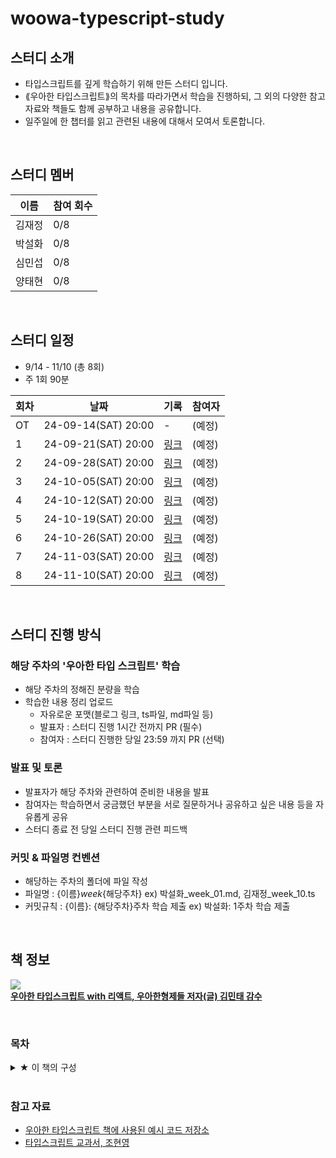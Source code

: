 # woowa-typescript-study

## 스터디 소개
- 타입스크립트를 깊게 학습하기 위해 만든 스터디 입니다.
- ⟪우아한 타입스크립트⟫의 목차를 따라가면서 학습을 진행하되, 그 외의 다양한 참고 자료와 책들도 함께 공부하고 내용을 공유합니다.
- 일주일에 한 챕터를 읽고 관련된 내용에 대해서 모여서 토론합니다.

<br />

## 스터디 멤버
| 이름 | 참여 회수 |
|---|---|
| 김재정 | 0/8 | 
| 박설화 | 0/8 | 
| 심민섭 | 0/8 | 
| 양태현 | 0/8 | 

<br />

## 스터디 일정

- 9/14 - 11/10 (총 8회)
- 주 1회 90분

| 회차 | 날짜 | 기록 | 참여자 |
|------|------|------|------|
| OT | 24-09-14(SAT) 20:00 | - | (예정) |
| 1 | 24-09-21(SAT) 20:00 | [링크]() | (예정) |
| 2 | 24-09-28(SAT) 20:00 | [링크]() | (예정) |
| 3 | 24-10-05(SAT) 20:00 | [링크]() | (예정) |
| 4 | 24-10-12(SAT) 20:00 | [링크]() | (예정) |
| 5 | 24-10-19(SAT) 20:00 | [링크]() | (예정) |
| 6 | 24-10-26(SAT) 20:00 | [링크]() | (예정) |
| 7 | 24-11-03(SAT) 20:00 | [링크]() | (예정) |
| 8 | 24-11-10(SAT) 20:00 | [링크]() | (예정) |

<br>

## 스터디 진행 방식

### 해당 주차의 '우아한 타입 스크립트' 학습
- 해당 주차의 정해진 분량을 학습
- 학습한 내용 정리 업로드
  - 자유로운 포맷(블로그 링크, ts파일, md파일 등)
  - 발표자 : 스터디 진행 1시간 전까지 PR (필수)
  - 참여자 : 스터디 진행한 당일 23:59 까지 PR (선택)

### 발표 및 토론
- 발표자가 해당 주차와 관련하여 준비한 내용을 발표
- 참여자는 학습하면서 궁금했던 부분을 서로 질문하거나 공유하고 싶은 내용 등을 자유롭게 공유
- 스터디 종료 전 당일 스터디 진행 관련 피드백

### 커밋 & 파일명 컨벤션
- 해당하는 주차의 폴더에 파일 작성
- 파일명 : {이름}_week_{해당주차}
ex) 박설화_week_01.md, 김재정_week_10.ts
- 커밋규칙 : {이름}: {해당주차}주차 학습 제출
ex) 박설화: 1주차 학습 제출

<br />

## 책 정보

![](https://contents.kyobobook.co.kr/sih/fit-in/400x0/pdt/9791169211567.jpg)\
[**우아한 타입스크립트 with 리액트, 우아한형제들 저자(글) 김민태 감수**](https://product.kyobobook.co.kr/detail/S000210716282)

<br />

### 목차
<details>
<summary>★ 이 책의 구성</summary> 
1장 들어가며
자바스크립트의 역사와 한계를 간단히 알아보면서 타입스크립트가 등장하게 된 배경을 살펴본다.

2장 타입
정적 타이핑을 하기 위해 타입스크립트가 제공하는 타입과 관련된 내용을 살펴본다. 타입이란 무엇이며 다른 언어에서 타입은 어떻게 동작하는지를 살펴보고, 타입스크립트의 타입을 어떻게 쓸 수 있는지 알아본다.

3장 고급 타입
자바스크립트 자료형에 없는 타입스크립트만의 타입 시스템을 소개한다. 그리고 타입의 개념을 응용하여 좀 더 심화한 타입 검사를 수행하는 데 필요한 지식을 살펴본다.

4장 타입 확장하기·좁히기
타입 확장과 타입 좁히기의 개념을 살펴보며 더욱 확장성 있고 명시적인 코드 작성법에 대해 알아본다.

5장 타입 활용하기
우아한형제들의 타입스크립트 활용 사례를 소개한다. 우아한형제들의 실무 코드 예시를 살펴보면서 정확한 타이핑을 하지 못해 발생하는 문제를 타입스크립트의 다양한 기법과 유틸리티 타입을 활용해 해결해본다.

6장 타입스크립트 컴파일
타입스크립트가 실행되는 전반적인 흐름을 살펴보고, 타입스크립트 컴파일러의 주요 역할과 구조에 대해 알아본다. 그리고 실제로 어떻게 컴파일하는지 확인해본다.

7장 비동기 호출
API를 요청하고 응답받는 행위는 모두 비동기로 이루어진다. 이 장에서는 타입스크립트에서 비동기 요청을 어떻게 처리하고 관리하는지를 다룬다.

8장 JSX에서 TSX로
리액트에서 사용하는 JSX 문법을 타입스크립트에 어떻게 적용하는지 소개한다.

9장 훅
리액트에서 제공하는 몇 가지 훅을 사용하여 상태 또는 사이드 이펙트를 다루는 방법을 소개한다. 또한 상태 로직을 재사용할 수 있게 해주고, 컴포넌트의 복잡성을 낮춰주는 커스텀 훅에 대해 알아본다.

10장 상태 관리
리액트 애플리케이션에서 가장 중요한 역할을 하는 상태에 대해 알아본다. 기본적인 상태의 개념을 익히고 어떻게 효율적으로 상태를 관리할 수 있는지를 살펴본다.

11장 CSS-in-JS
CSS-in-JS는 자바스크립트에서 CSS를 작성하는 방식이다. CSS-in-JS를 적용하면 CSS 스타일을 문서 레벨이 아니라 컴포넌트 레벨로 추상화해주기 때문에 관리가 용이해진다. 11장에서는 CSS-in-JS의 개념과 사용법에 관해 알아본다.

12장 타입스크립트 프로젝트 관리
타입스크립트 프로젝트에서 유용하게 활용할 수 있는 개념과 팁을 소개한다.

13장 타입스크립트와 객체 지향

</details>

<br />

### 참고 자료
- [우아한 타입스크립트 책에 사용된 예시 코드 저장소](https://github.com/woowa-typescript/woowahan-typescript-with-react-example-code)
- [타입스크립트 교과서, 조현영](https://product.kyobobook.co.kr/detail/S000208416779)
